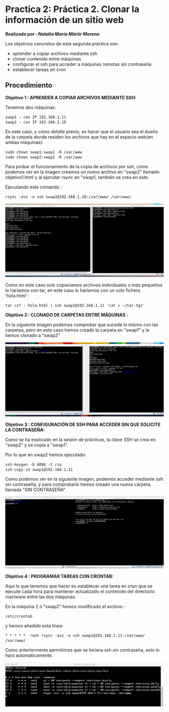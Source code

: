 # Practica 2: Práctica 2. Clonar la información de un sitio web

**Realizado por : _Natalia María Mártir Moreno_**

Los objetivos concretos de esta segunda práctica son:
	
- aprender a copiar archivos mediante ssh
-	clonar contenido entre máquinas
-	configurar el ssh para acceder a máquinas remotas sin contraseña 
- establecer tareas en cron



## Procedimiento

**Objetivo 1 : APRENDER A COPIAR ARCHIVOS MEDIANTE SSH:** 

Tenemos dos máquinas:
	
	swap1 : con IP 192.168.1.11
	swap2 : con IP 192.168.1.10

En este caso, y como detalle previo, es hacer que el usuario sea el dueño de la carpeta donde residen los archivos que hay en el espacio web(en ambas máquinas):

	sudo chown swap1:swap1 -R /var/www
	sudo chown swap2:swap2 -R /var/www
		
Para probar el funcionamiento de la copia de archivos por ssh, como podemos ver en la imagen creamos un nuevo archivo en "swap2" llamado objetivo1.html y al ejecutar rsync en "swap1, también se crea en este.

Ejecutando este comando :
		
	rsync -avz -e ssh swap2@192.168.1.10:/var/www/ /var/www/
	
![](https://github.com/natalia2911/SWAP_1718/blob/master/Practicas/P2/Imagenes/objetivo1.png)
	
Como en este caso solo copiaríamos archivos individuales o más pequeños 
lo haríamos con tar, en este caso lo haríamos con un solo fichero 'hola.html':
	
	tar czf - hola.html | ssh swap1@192.168.1.11 'cat > ~/tar.tgz' 
	


**Objetivo 2 : CLONADO DE CARPETAS ENTRE MÁQUINAS
:** 

En la siguiente imagen podemos comprobar que sucede lo mismo con las carpetas, pero en este caso hemos creado la carpeta en "swap1" y la hemos clonado a "swap2"

![](https://github.com/natalia2911/SWAP_1718/blob/master/Practicas/P2/Imagenes/objetivo2.png) 

**Objetivo 3 : CONFIGURACIÓN DE SSH PARA ACCEDER SIN QUE SOLICITE LA CONTRASEÑA:** 

Como se ha explicado en la sesión de prácticas, la clave SSH se crea en "swap2" y se copia a "swap1".

Por lo que en swap2 hemos ejecutado:
		
	ssh-keygen -b 4096 -t rsa
	ssh-copy-id swap1@192.168.1.11

Como podemos ver en la siguiente imagen, podemos acceder mediante ssh sin contraseña, y para comprobarlo hemos creado una nueva carpeta, llamada "SIN CONTRASEÑA"

![](https://github.com/natalia2911/SWAP_1718/blob/master/Practicas/P2/Imagenes/objetivo3.png)


**Objetivo 4 : PROGRAMAR TAREAS CON CRONTAB:** 

Aquí lo que tenemos que hacer es establecer una tarea en cron que se ejecute cada hora para mantener actualizado el contenido del directorio /var/www entre las dos máquinas.

En la máquina 2 ó "swap2" hemos modificado el archivo :
	
	/etc/crontab
y hemos añadido esta linea:
	
	* * * * *  root rsync -avz -e ssh swap1@192.168.1.11:/var/www/ /var/www/

Como anteriormente permitimos que se hiciera ssh sin contraseña, esto lo hará automaticamente.

![](https://github.com/natalia2911/SWAP_1718/blob/master/Practicas/P2/Imagenes/objetivo4.png) 